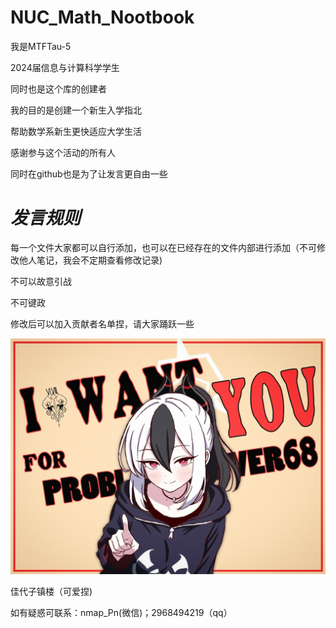 # NUC_Math_Nootbook

我是MTFTau-5

2024届信息与计算科学学生

同时也是这个库的创建者

我的目的是创建一个新生入学指北

帮助数学系新生更快适应大学生活

感谢参与这个活动的所有人

同时在github也是为了让发言更自由一些


# ***发言规则***

每一个文件大家都可以自行添加，也可以在已经存在的文件内部进行添加（不可修改他人笔记，我会不定期查看修改记录)

不可以故意引战

不可键政

修改后可以加入贡献者名单捏，请大家踊跃一些

![1747831938644](image/README/1747831938644.jpg)

佳代子镇楼（可爱捏)

如有疑惑可联系：nmap_Pn(微信)；2968494219（qq）
